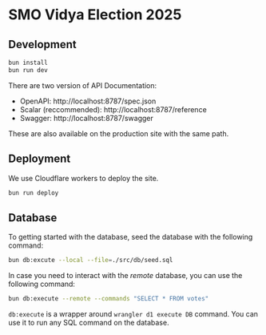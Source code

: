 # SMO Vidya Election 2025

## Development

```sh
bun install
bun run dev
```

There are two version of API Documentation:
- OpenAPI: http://localhost:8787/spec.json
- Scalar (reccommended): http://localhost:8787/reference
- Swagger: http://localhost:8787/swagger

These are also available on the production site with the same path.

## Deployment

We use Cloudflare workers to deploy the site.

```sh
bun run deploy
```

## Database

To getting started with the database, seed the database with the following command:

```sh
bun db:excute --local --file=./src/db/seed.sql
```

In case you need to interact with the *remote* database, you can use the following command:

```sh
bun db:execute --remote --commands "SELECT * FROM votes"
```

`db:execute` is a wrapper around `wrangler d1 execute DB` command. You can use it to run any SQL command on the database.
